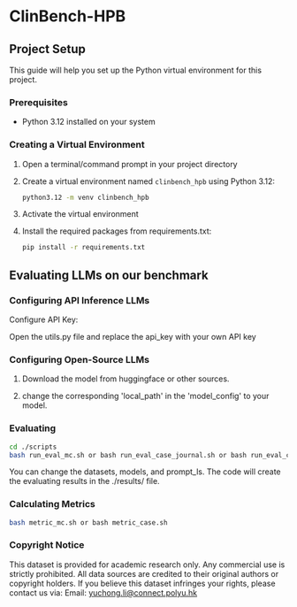 # ClinBench-HPB

## Project Setup

This guide will help you set up the Python virtual environment for this project.

### Prerequisites
- Python 3.12 installed on your system

### Creating a Virtual Environment

1. Open a terminal/command prompt in your project directory

2. Create a virtual environment named `clinbench_hpb` using Python 3.12:
   ```bash
   python3.12 -m venv clinbench_hpb
   ```

3. Activate the virtual environment

4. Install the required packages from requirements.txt:
   ```bash
   pip install -r requirements.txt
   ```

## Evaluating LLMs on our benchmark

### Configuring API Inference LLMs

Configure API Key:

Open the utils.py file and replace the api_key with your own API key

### Configuring Open-Source LLMs

1. Download the model from huggingface or other sources.

2. change the corresponding 'local_path' in the 'model_config' to your model.

### Evaluating 

   ```bash
   cd ./scripts
   bash run_eval_mc.sh or bash run_eval_case_journal.sh or bash run_eval_case_web_hospital.sh
   ```

You can change the datasets, models, and prompt_ls. The code will create the evaluating results in the ./results/ file.

### Calculating Metrics

   ```bash
   bash metric_mc.sh or bash metric_case.sh
   ```

### Copyright Notice
This dataset is provided for academic research only. Any commercial use is strictly prohibited. All data sources are credited to their original authors or copyright holders. If you believe this dataset infringes your rights, please contact us via:
Email: yuchong.li@connect.polyu.hk

